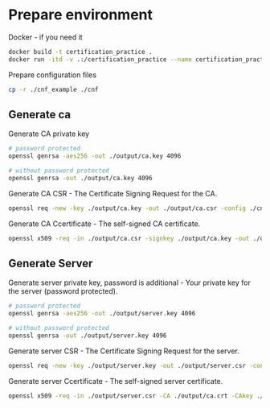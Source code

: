 # Prepare environment

Docker - if you need it
```bash
docker build -t certification_practice .
docker run -itd -v .:/certification_practice --name certification_practice certification_practice
```

Prepare configuration files
```bash
cp -r ./cnf_example ./cnf
```

## Generate ca 

Generate CA private key
```bash
# password protected
openssl genrsa -aes256 -out ./output/ca.key 4096

# without password protected
openssl genrsa -out ./output/ca.key 4096
```

Generate CA CSR - The Certificate Signing Request for the CA.
```bash
openssl req -new -key ./output/ca.key -out ./output/ca.csr -config ./cnf/ca.ini
```

Generate CA Ccertificate - The self-signed CA certificate.
```bash
openssl x509 -req -in ./output/ca.csr -signkey ./output/ca.key -out ./output/ca.crt -days 3650 -extensions v3_ca -extfile ./cnf/ca.ini
```

## Generate Server

Generate server private key, password is additional - Your private key for the server (password protected).
```bash
# password protected
openssl genrsa -aes256 -out ./output/server.key 4096

# without password protected
openssl genrsa -out ./output/server.key 4096
```

Generate server CSR - The Certificate Signing Request for the server.
```bash
openssl req -new -key ./output/server.key -out ./output/server.csr -config ./cnf/server.ini
```

Generate server Ccertificate - The self-signed server certificate.
```bash
openssl x509 -req -in ./output/server.csr -CA ./output/ca.crt -CAkey ./output/ca.key -CAcreateserial -out ./output/server.crt -days 3650 -extensions v3_req -extfile ./cnf/server.ini
```
